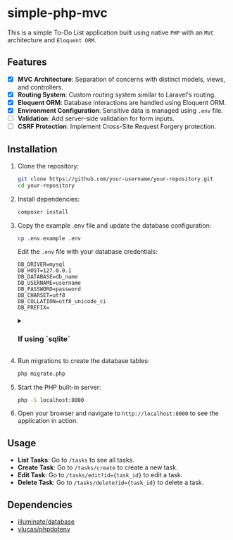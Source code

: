 # simple-php-mvc

This is a simple To-Do List application built using native `PHP` with an `MVC` architecture and `Eloquent ORM`.

## Features

- [x] **MVC Architecture**: Separation of concerns with distinct models, views, and controllers.
- [x] **Routing System**: Custom routing system similar to Laravel's routing.
- [x] **Eloquent ORM**: Database interactions are handled using Eloquent ORM.
- [x] **Environment Configuration**: Sensitive data is managed using `.env` file.
- [ ] **Validation**: Add server-side validation for form inputs.
- [ ] **CSRF Protection**: Implement Cross-Site Request Forgery protection.

## Installation

1. Clone the repository:
    ```sh
    git clone https://github.com/your-username/your-repository.git
    cd your-repository
    ```

2. Install dependencies:
    ```sh
    composer install
    ```

3. Copy the example .env file and update the database configuration:
    ```sh
    cp .env.example .env
    ```
    Edit the `.env` file with your database credentials:

    ```env
    DB_DRIVER=mysql
    DB_HOST=127.0.0.1
    DB_DATABASE=db_name
    DB_USERNAME=username
    DB_PASSWORD=password
    DB_CHARSET=utf8
    DB_COLLATION=utf8_unicode_ci
    DB_PREFIX=
    ```

    <details>
      <summary><h3>If using `sqlite`</h3></summary>

    ```env
    DB_DRIVER=sqlite
    DB_DATABASE=db_name.sqlite
    # others...
    ```
    </details>    

4. Run migrations to create the database tables:
    ```sh
    php migrate.php
    ```

5. Start the PHP built-in server:
    ```sh
    php -S localhost:8000
    ```

6. Open your browser and navigate to `http://localhost:8000` to see the application in action.

## Usage

- **List Tasks**: Go to `/tasks` to see all tasks.
- **Create Task**: Go to `/tasks/create` to create a new task.
- **Edit Task**: Go to `/tasks/edit?id={task_id}` to edit a task.
- **Delete Task**: Go to `/tasks/delete?id={task_id}` to delete a task.

## Dependencies

- [illuminate/database](https://github.com/illuminate/database)
- [vlucas/phpdotenv](https://github.com/vlucas/phpdotenv)

